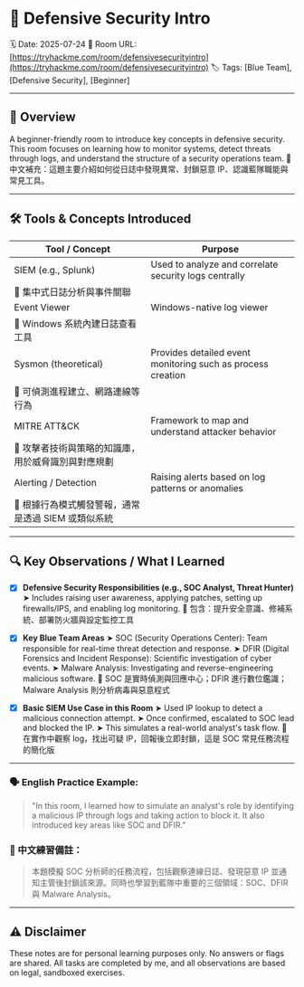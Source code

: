 # 🧠 Defensive Security Intro

🗓️ Date: 2025-07-24
🔗 Room URL: [https://tryhackme.com/room/defensivesecurityintro](https://tryhackme.com/room/defensivesecurityintro)
🏷️ Tags: \[Blue Team], \[Defensive Security], \[Beginner]

---

## 🧭 Overview

A beginner-friendly room to introduce key concepts in defensive security.
This room focuses on learning how to monitor systems, detect threats through logs, and understand the structure of a security operations team.
💬 中文補充：這題主要介紹如何從日誌中發現異常、封鎖惡意 IP、認識藍隊職能與常見工具。

---

## 🛠 Tools & Concepts Introduced

| Tool / Concept                 | Purpose                                                     |
| ------------------------------ | ----------------------------------------------------------- |
| SIEM (e.g., Splunk)            | Used to analyze and correlate security logs centrally       |
| 💬 集中式日誌分析與事件關聯                |                                                             |
| Event Viewer                   | Windows-native log viewer                                   |
| 💬 Windows 系統內建日誌查看工具          |                                                             |
| Sysmon (theoretical)           | Provides detailed event monitoring such as process creation |
| 💬 可偵測進程建立、網路連線等行為             |                                                             |
| MITRE ATT\&CK                  | Framework to map and understand attacker behavior           |
| 💬 攻擊者技術與策略的知識庫，用於威脅識別與對應規劃    |                                                             |
| Alerting / Detection           | Raising alerts based on log patterns or anomalies           |
| 💬 根據行為模式觸發警報，通常是透過 SIEM 或類似系統 |                                                             |

---

## 🔍 Key Observations / What I Learned

* [x] **Defensive Security Responsibilities (e.g., SOC Analyst, Threat Hunter)**
  ➤ Includes raising user awareness, applying patches, setting up firewalls/IPS, and enabling log monitoring.
  💬 包含：提升安全意識、修補系統、部署防火牆與設定監控工具

* [x] **Key Blue Team Areas**
  ➤ SOC (Security Operations Center): Team responsible for real-time threat detection and response.
  ➤ DFIR (Digital Forensics and Incident Response): Scientific investigation of cyber events.
  ➤ Malware Analysis: Investigating and reverse-engineering malicious software.
  💬 SOC 是實時偵測與回應中心；DFIR 進行數位鑑識；Malware Analysis 則分析病毒與惡意程式

* [x] **Basic SIEM Use Case in this Room**
  ➤ Used IP lookup to detect a malicious connection attempt.
  ➤ Once confirmed, escalated to SOC lead and blocked the IP.
  ➤ This simulates a real-world analyst's task flow.
  💬 在實作中觀察 log，找出可疑 IP，回報後立即封鎖，這是 SOC 常見任務流程的簡化版

---

### 🗣️ English Practice Example:

> "In this room, I learned how to simulate an analyst's role by identifying a malicious IP through logs and taking action to block it. It also introduced key areas like SOC and DFIR."

### 📘 中文練習備註：

> 本題模擬 SOC 分析師的任務流程，包括觀察連線日誌、發現惡意 IP 並通知主管後封鎖該來源。同時也學習到藍隊中重要的三個領域：SOC、DFIR 與 Malware Analysis。

---

## ⚠ Disclaimer

These notes are for personal learning purposes only. No answers or flags are shared. All tasks are completed by me, and all observations are based on legal, sandboxed exercises.
